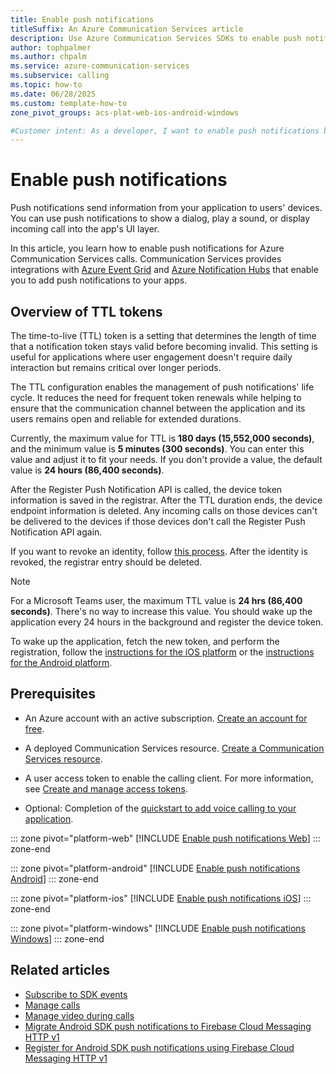 ```yaml
---
title: Enable push notifications
titleSuffix: An Azure Communication Services article
description: Use Azure Communication Services SDKs to enable push notifications for calls.
author: tophpalmer
ms.author: chpalm
ms.service: azure-communication-services
ms.subservice: calling
ms.topic: how-to
ms.date: 06/28/2025
ms.custom: template-how-to
zone_pivot_groups: acs-plat-web-ios-android-windows

#Customer intent: As a developer, I want to enable push notifications by using the Azure Communication Services SDKs so that I can create a calling application that provides push notifications to its users.
---
```


# Enable push notifications

Push notifications send information from your application to users' devices. You can use push notifications to show a dialog, play a sound, or display incoming call into the app's UI layer.

In this article, you learn how to enable push notifications for Azure Communication Services calls. Communication Services provides integrations with [Azure Event Grid](../../../event-grid/overview.md) and [Azure Notification Hubs](../../../notification-hubs/notification-hubs-push-notification-overview.md) that enable you to add push notifications to your apps.

## <a name = "ttl-token"></a> Overview of TTL tokens

The time-to-live (TTL) token is a setting that determines the length of time that a notification token stays valid before becoming invalid. This setting is useful for applications where user engagement doesn't require daily interaction but remains critical over longer periods.

The TTL configuration enables the management of push notifications' life cycle. It reduces the need for frequent token renewals while helping to ensure that the communication channel between the application and its users remains open and reliable for extended durations.

Currently, the maximum value for TTL is **180 days (15,552,000 seconds)**, and the minimum value is **5 minutes (300 seconds)**. You can enter this value and adjust it to fit your needs. If you don't provide a value, the default value is **24 hours (86,400 seconds)**.

After the Register Push Notification API is called, the device token information is saved in the registrar. After the TTL duration ends, the device endpoint information is deleted. Any incoming calls on those devices can't be delivered to the devices if those devices don't call the Register Push Notification API again.

If you want to revoke an identity, follow [this process](../../concepts/identity-model.md#revoke-or-update-access-token). After the identity is revoked, the registrar entry should be deleted.

> [!NOTE]
> For a Microsoft Teams user, the maximum TTL value is **24 hrs (86,400 seconds)**. There's no way to increase this value. You should wake up the application every 24 hours in the background and register the device token.
>
> To wake up the application, fetch the new token, and perform the registration, follow the [instructions for the iOS platform](https://developer.apple.com/documentation/uikit/app_and_environment/scenes/preparing_your_ui_to_run_in_the_background/using_background_tasks_to_update_your_app) or the [instructions for the Android platform](https://developer.android.com/develop/background-work/background-tasks).

## Prerequisites

- An Azure account with an active subscription. [Create an account for free](https://azure.microsoft.com/pricing/purchase-options/azure-account?cid=msft_learn).

- A deployed Communication Services resource. [Create a Communication Services resource](../../quickstarts/create-communication-resource.md).

- A user access token to enable the calling client. For more information, see [Create and manage access tokens](../../quickstarts/identity/access-tokens.md).

- Optional: Completion of the [quickstart to add voice calling to your application](../../quickstarts/voice-video-calling/getting-started-with-calling.md).

::: zone pivot="platform-web"
[!INCLUDE [Enable push notifications Web](./includes/push-notifications/push-notifications-web.md)]
::: zone-end

::: zone pivot="platform-android"
[!INCLUDE [Enable push notifications Android](./includes/push-notifications/push-notifications-android.md)]
::: zone-end

::: zone pivot="platform-ios"
[!INCLUDE [Enable push notifications iOS](./includes/push-notifications/push-notifications-ios.md)]
::: zone-end

::: zone pivot="platform-windows"
[!INCLUDE [Enable push notifications Windows](./includes/push-notifications/push-notifications-windows.md)]
::: zone-end

## Related articles

- [Subscribe to SDK events](./events.md)
- [Manage calls](./manage-calls.md)
- [Manage video during calls](./manage-video.md)
- [Migrate Android SDK push notifications to Firebase Cloud Messaging HTTP v1](../../tutorials/call-chat-migrate-android-push-fcm-v1.md)
- [Register for Android SDK push notifications using Firebase Cloud Messaging HTTP v1](../../tutorials/call-chat-register-android-push-fcm-v1.md)
